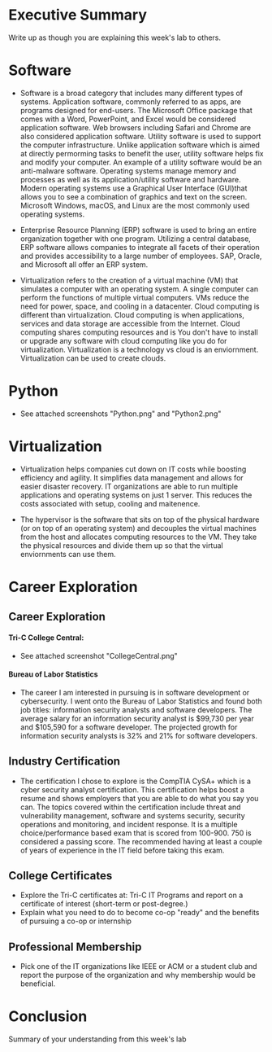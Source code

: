# Executive Summary
Write up as though you are explaining this week's lab to others.

# Software
* Software is a broad category that includes many different types of systems. Application software, commonly referred to as apps, are programs designed for end-users. The Microsoft Office package that comes with a Word, PowerPoint, and Excel would be considered application software. Web browsers including Safari and Chrome are also considered application software. Utility software is used to support the computer infrastructure. Unlike application software which is aimed at directly permorming tasks to benefit the user, utility software helps fix and modify your computer. An example of a utility software would be an anti-malware software. Operating systems manage memory and processes as well as its application/utility software and hardware. Modern operating systems use a Graphical User Interface (GUI)that allows you to see a combination of graphics and text on the screen. Microsoft Windows, macOS, and Linux are the most commonly used operating systems.

* Enterprise Resource Planning (ERP) software is used to bring an entire organization together with one program. Utilizing a central database, ERP software allows companies to integrate all facets of their operation and provides accessibility to a large number of employees. SAP, Oracle, and Microsoft all offer an ERP system.

* Virtualization refers to the creation of a virtual machine (VM) that simulates a computer with an operating system. A single computer can perform the functions of multiple virtual computers. VMs reduce the need for power, space, and cooling in a datacenter. Cloud computing is different than virtualization. Cloud computing is when applications, services and data storage are accessible from the Internet. Cloud computing shares computing resources and is You don't have to install or upgrade any software with cloud computing like you do for virtualization. Virtualization is a technology vs cloud is an enviornment. Virtualization can be used to create clouds.


# Python
* See attached screenshots "Python.png" and "Python2.png"

# Virtualization
* Virtualization helps companies cut down on IT costs while boosting efficiency and agility. It simplifies data management and allows for easier disaster recovery. IT organizations are able to run multiple applications and operating systems on just 1 server. This reduces the costs associated with setup, cooling and maitenence. 

* The hypervisor is the software that sits on top of the physical hardware (or on top of an operating system) and decouples the virtual machines from the host and allocates computing resources to the VM. They take the physical resources and divide them up so that the virtual enviornments can use them.

# Career Exploration

## Career Exploration

#### Tri-C College Central:
* See attached screenshot "CollegeCentral.png"

#### Bureau of Labor Statistics
* The career I am interested in pursuing is in software development or cybersecurity. I went onto the Bureau of Labor Statistics and found both job titles: information security analysts and software developers. The average salary for an information security analyst is $99,730 per year and $105,590 for a software developer. The projected growth for information security analysts is 32% and 21% for software developers.

## Industry Certification
* The certification I chose to explore is the CompTIA CySA+ which is a cyber security analyst certification. This certification helps boost a resume and shows employers that you are able to do what you say you can. The topics covered within the certification include threat and vulnerability management, software and systems security, security operations and monitoring, and incident response. It is a multiple choice/performance based exam that is scored from 100-900. 750 is considered a passing score. The recommended having at least a couple of years of experience in the IT field before taking this exam.

## College Certificates
* Explore the Tri-C certificates at: Tri-C IT Programs and report on a certificate of interest (short-term or post-degree.)
* Explain what you need to do to become co-op "ready" and the benefits of pursuing a co-op or internship

## Professional Membership
* Pick one of the IT organizations like IEEE or ACM or a student club and report the purpose of the organization and why membership would be beneficial.

# Conclusion
Summary of your understanding from this week's lab
